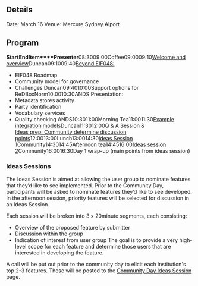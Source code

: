 ## []()Details

Date: March 16
Venue: Mercure Sydney Aiport
## []()Program


**Start****End****Item****Presenter**08:3009:00Coffee09:0009:10[Welcome and overview](https://docs.google.com/presentation/pub?id=1jEp0RC_ziM5mlcqo8tE8MhorMGvUXwgUXWrbxReQN3I&start=false&loop=false&delayms=3000)Duncan09:1009:40[Beyond EIF048:](https://docs.google.com/presentation/pub?id=1iG4w7UyffblSuMyqNeEzgPQwWNqOAlvm566LqQmAwGg&start=false&loop=false&delayms=3000)
* EIF048 Roadmap
* Community model for governance
* Challenges
Duncan09:4010:00Support options for ReDBoxNorm10:0010:30ANDS Presentation:
* Metadata stores activity
* Party identification
* Vocabulary services
* Quality checking
ANDS10:3011:00Morning Tea11:0011:30[Example integration models](https://docs.google.com/presentation/pub?id=1wT5ScqF5jOc4t2tPY6EfHYWuhWbl5qcOqY81AyD6StE&start=false&loop=false&delayms=3000)Duncan11:3012:00Q & A Session &  
[Ideas prep: Community determine discussion points](governance-redbox-community-days-ReDBox-Community-Day-1-2012-community-day-ideas)12:0013:00Lunch13:0014:30[Ideas Session 1](governance-redbox-community-days-ReDBox-Community-Day-1-2012-community-day-ideas)Community14:3014:45Afternoon tea14:4516:00[Ideas session 2](governance-redbox-community-days-ReDBox-Community-Day-1-2012-community-day-ideas)Community16:0016:30Day 1 wrap-up (main points from ideas session)

### []()Ideas Sessions
The Ideas Session is aimed at allowing the user group to nominate features that they’d like to see implemented. Prior to the Community Day, participants will be asked to nominate features they’d like to see developed. In the afternoon session, priority features will be selected for discussion in an Ideas Session.

Each session will be broken into 3 x 20minute segments, each consisting:

* Overview of the proposed feature by submitter
* Discussion within the group
* Indication of interest from user group
The goal is to provide a very high-level scope for each feature and determine those users that are interested in developing the feature.



A call will be put out prior to the community day to elicit each institution's top 2-3 features. These will be posted to the [Community Day Ideas Session](governance-redbox-community-days-ReDBox-Community-Day-1-2012-community-day-ideas) page.
